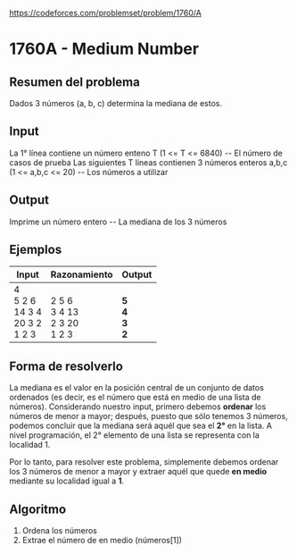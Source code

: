 https://codeforces.com/problemset/problem/1760/A

# 1760A - Medium Number

## Resumen del problema
Dados 3 números (a, b, c) determina la mediana de estos.

## Input
La 1° línea contiene un número enteno T (1 <= T <= 6840) -- El número de casos de prueba
Las siguientes T líneas contienen 3 números enteros a,b,c (1 <= a,b,c <= 20) -- Los números a utilizar

## Output
Imprime un número entero -- La mediana de los 3 números

## Ejemplos
| Input             | Razonamiento  | Output    |
| ----------------- | :------------ | --------- |
| 4 <br> 5 2 6 <br> 14 3 4 <br> 20 3 2 <br> 1 2 3 | <br> 2 5 6 <br> 3 4 13 <br> 2 3 20 <br> 1 2 3 | <br> **5** <br> **4** <br> **3** <br> **2** |

## Forma de resolverlo
La mediana es el valor en la posición central de un conjunto de datos ordenados (es decir, es el número que está en medio de una lista de números). Considerando nuestro input, primero debemos **ordenar** los números de menor a mayor; después, puesto que sólo tenemos 3 números, podemos concluir que la mediana será aquél que sea el **2°** en la lista. A nivel programación, el 2° elemento de una lista se representa con la localidad 1.

Por lo tanto, para resolver este problema, simplemente debemos ordenar los 3 números de menor a mayor y extraer aquél que quede **en medio** mediante su localidad igual a **1**.

## Algoritmo
1) Ordena los números
2) Extrae el número de en medio (números[1])
